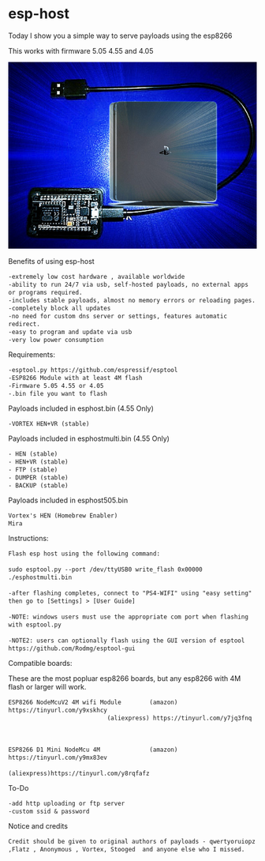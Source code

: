 # esp-host

Today I show you a simple way to serve payloads using the esp8266

This works with firmware 5.05  4.55 and 4.05

![alt tag](https://raw.githubusercontent.com/Codworth/esp-host/master/esphost.jpg)


Benefits of using esp-host

    -extremely low cost hardware , available worldwide
    -ability to run 24/7 via usb, self-hosted payloads, no external apps or programs required.
    -includes stable payloads, almost no memory errors or reloading pages.
    -completely block all updates
    -no need for custom dns server or settings, features automatic redirect.
    -easy to program and update via usb
    -very low power consumption


Requirements:

    -esptool.py https://github.com/espressif/esptool 
    -ESP8266 Module with at least 4M flash
    -Firmware 5.05 4.55 or 4.05 
    -.bin file you want to flash
   
   Payloads included in esphost.bin (4.55 Only)
   
  
    -VORTEX HEN+VR (stable)
    
   Payloads included in esphostmulti.bin (4.55 Only)
   
    - HEN (stable)
    - HEN+VR (stable)
    - FTP (stable)
    - DUMPER (stable)
    - BACKUP (stable)
    
   Payloads included in esphost505.bin
   
    Vortex's HEN (Homebrew Enabler)
    Mira


Instructions:

    Flash esp host using the following command:
    
    sudo esptool.py --port /dev/ttyUSB0 write_flash 0x00000 ./esphostmulti.bin

    -after flashing completes, connect to "PS4-WIFI" using "easy setting" then go to [Settings] > [User Guide]
    
    -NOTE: windows users must use the appropriate com port when flashing with esptool.py
    
    -NOTE2: users can optionally flash using the GUI version of esptool  https://github.com/Rodmg/esptool-gui
    
    
Compatible boards:

These are the most popluar esp8266 boards, but any esp8266 with 4M flash or larger will work.

    ESP8266 NodeMcuV2 4M wifi Module        (amazon) https://tinyurl.com/y9xskhcy
    			                (aliexpress) https://tinyurl.com/y7jq3fnq
                                
   
                                     
    ESP8266 D1 Mini NodeMcu 4M              (amazon) https://tinyurl.com/y9mx83ev
                                            (aliexpress)https://tinyurl.com/y8rqfafz
                               
                               
   To-Do
    
    -add http uploading or ftp server
    -custom ssid & password
    

   Notice and credits
    
    Credit should be given to original authors of payloads - qwertyoruiopz ,Flatz , Anonymous , Vortex, Stooged  and anyone else who I missed.
   
    

